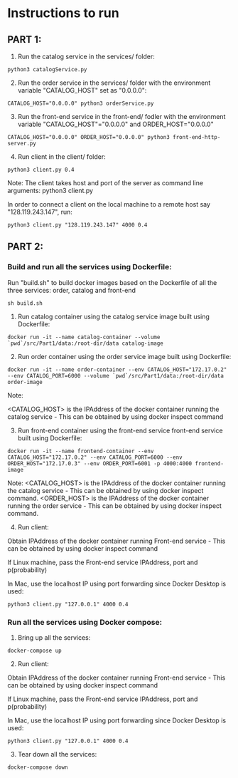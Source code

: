 # Instructions to run 

## PART 1:

1. Run the catalog service in the services/ folder:

```shell
python3 catalogService.py
```

2. Run the order service in the services/ folder with the environment variable "CATALOG_HOST" set as "0.0.0.0":

```shell
CATALOG_HOST="0.0.0.0" python3 orderService.py
```

3. Run the front-end service in the front-end/ fodler with the environment variable "CATALOG_HOST"="0.0.0.0" and ORDER_HOST="0.0.0.0"

```shell
CATALOG_HOST="0.0.0.0" ORDER_HOST="0.0.0.0" python3 front-end-http-server.py
```

4. Run client in the client/ folder:

```shell
python3 client.py 0.4
```

Note:
The client takes host and port of the server as command line arguments:
python3 client.py <host> <port> <p>

In order to connect a client on the local machine to a remote host say "128.119.243.147", run:

```shell
python3 client.py "128.119.243.147" 4000 0.4
```

## PART 2:

### Build and run all the services using Dockerfile:

Run "build.sh" to build docker images based on the Dockerfile of all the three services: order, catalog and front-end

```shell
sh build.sh
```

1. Run catalog container using the catalog service image built using Dockerfile:

```shell
docker run -it --name catalog-container --volume `pwd`/src/Part1/data:/root-dir/data catalog-image
```

2. Run order container using the order service image built using Dockerfile:

```shell
docker run -it --name order-container --env CATALOG_HOST="172.17.0.2" --env CATALOG_PORT=6000 --volume `pwd`/src/Part1/data:/root-dir/data order-image
```

Note: 

<CATALOG_HOST> is the IPAddress of the docker container running the catalog service - This can be obtained by using docker inspect <container> command

3. Run front-end container using the front-end service front-end service built using Dockerfile:

```shell
docker run -it --name frontend-container --env CATALOG_HOST="172.17.0.2" --env CATALOG_PORT=6000 --env ORDER_HOST="172.17.0.3" --env ORDER_PORT=6001 -p 4000:4000 frontend-image
```

Note:
<CATALOG_HOST> is the IPAddress of the docker container running the catalog service - This can be obtained by using docker inspect <container> command.
<ORDER_HOST> is the IPAddress of the docker container running the order service - This can be obtained by using docker inspect <container> command.

4. Run client:

Obtain IPAddress of the docker container running Front-end service - This can be obtained by using docker inspect <container> command

If Linux machine, pass the Front-end service IPAddress, port and p(probability)

In Mac, use the localhost IP using port forwarding since Docker Desktop is used:

```shell
python3 client.py "127.0.0.1" 4000 0.4
``` 

### Run all the services using Docker compose: 

1. Bring up all the services:

```shell
docker-compose up
```

2. Run client:

Obtain IPAddress of the docker container running Front-end service - This can be obtained by using docker inspect <container> command

If Linux machine, pass the Front-end service IPAddress, port and p(probability)

In Mac, use the localhost IP using port forwarding since Docker Desktop is used:

```shell
python3 client.py "127.0.0.1" 4000 0.4
```

3. Tear down all the services:
```shell
docker-compose down
```

